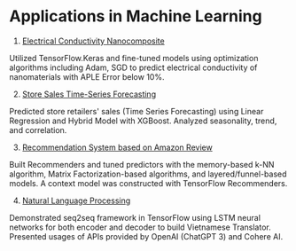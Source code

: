 Applications in Machine Learning
=================================

1. [Electrical Conductivity Nanocomposite](Electrical-Conductivity-Nanocomposite)

Utilized TensorFlow.Keras and fine-tuned models using optimization algorithms including Adam, SGD to predict electrical conductivity of nanomaterials with APLE Error below 10%.

2. [Store Sales Time-Series Forecasting](Store-Sales-Time-Series-Forecasting-Kaggle)

Predicted store retailers' sales (Time Series Forecasting) using Linear Regression and Hybrid Model with XGBoost. Analyzed seasonality, trend, and correlation.

3. [Recommendation System based on Amazon Review](Recommendation-System-Amazon-Review)

Built Recommenders and tuned predictors with the memory-based k-NN algorithm, Matrix Factorization-based algorithms, and layered/funnel-based models. A context model was constructed with TensorFlow Recommenders.

4. [Natural Language Processing](Natural-Language-Processing-Machine-Learning)

Demonstrated seq2seq framework in TensorFlow using LSTM neural networks for both encoder and decoder to build Vietnamese Translator. Presented usages of APIs provided by OpenAI (ChatGPT 3) and Cohere AI.